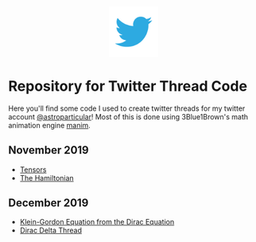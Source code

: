 <div align="center">
<img src="img/twitter.png" width="20%">
</div>

# Repository for Twitter Thread Code 
Here you'll find some code I used to create twitter threads for my twitter account [@astroparticular](https://twitter.com/astroparticular)! Most of this is done using 3Blue1Brown's math animation engine [manim](https://github.com/3b1b/manim).

## November 2019
- [Tensors](https://twitter.com/astroparticular/status/1195470423154053120)
- [The Hamiltonian](https://twitter.com/astroparticular/status/1198070673819619328)
## December 2019
- [Klein-Gordon Equation from the Dirac Equation](https://twitter.com/astroparticular/status/1200668439091634176)
- [Dirac Delta Thread](https://twitter.com/astroparticular/status/1203031023417643008)
